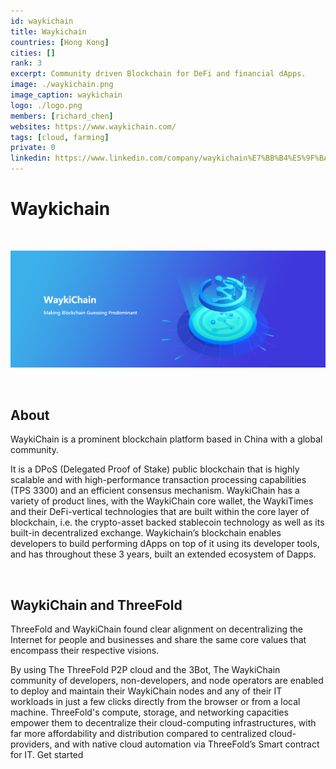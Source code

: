 ```yaml
---
id: waykichain
title: Waykichain
countries: [Hong Kong]
cities: []
rank: 3 
excerpt: Community driven Blockchain for DeFi and financial dApps.
image: ./waykichain.png
image_caption: waykichain
logo: ./logo.png
members: [richard_chen]
websites: https://www.waykichain.com/
tags: [cloud, farming]
private: 0
linkedin: https://www.linkedin.com/company/waykichain%E7%BB%B4%E5%9F%BA%E9%93%BE/
---
```


# Waykichain

<br/>

![waykichain](./waykichain2.png)

<br/>

## About 

WaykiChain is a prominent blockchain platform based in China with a global community.

It is a DPoS (Delegated Proof of Stake) public blockchain that is highly scalable and with high-performance transaction processing capabilities (TPS 3300) and an efficient consensus mechanism.
WaykiChain has a variety of product lines, with the WaykiChain core wallet, the WaykiTimes and their DeFi-vertical technologies that are built within the core layer of blockchain, i.e. the crypto-asset backed stablecoin technology as well as its built-in decentralized exchange.
Waykichain’s blockchain enables developers to build performing dApps on top of it using its developer tools, and has throughout these 3 years, built an extended ecosystem of Dapps.

<br/>

## WaykiChain and ThreeFold

ThreeFold and WaykiChain found clear alignment on decentralizing the Internet for people and businesses and share the same core values that encompass their respective visions.

By using The ThreeFold P2P cloud and the 3Bot, The WaykiChain community of developers, non-developers, and node operators are enabled to deploy and maintain their WaykiChain nodes and any of their IT workloads in just a few clicks directly from the browser or from a local machine.
ThreeFold's compute, storage, and networking capacities empower them to decentralize their cloud-computing infrastructures, with far more affordability and distribution compared to centralized cloud-providers, and with native cloud automation via ThreeFold’s Smart contract for IT.
Get started

<!-- ## TFGrid Solution

### Roadmap -->


